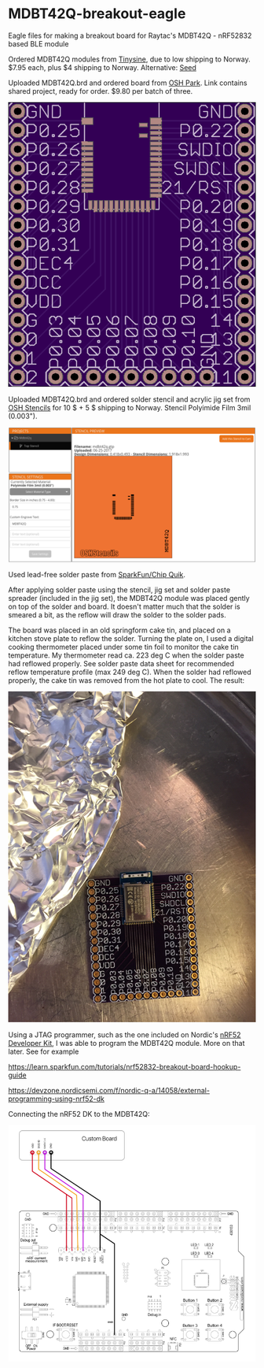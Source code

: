 # MDBT42Q-breakout-eagle
Eagle files for making a breakout board for Raytac's MDBT42Q - nRF52832 based BLE module

Ordered MDBT42Q modules from [Tinysine](https://www.tinyosshop.com/mdbt42-ble-module), due to low shipping to Norway. $7.95 each, plus $4 shipping to Norway. Alternative: [Seed](https://www.seeedstudio.com/MDBT42Q-nRF52832-based-BLE-module-p-2736.html) 

Uploaded MDBT42Q.brd and ordered board from [OSH Park](https://oshpark.com/shared_projects/iggYdmAZ). Link contains shared project, ready for order. $9.80 per batch of three.

![Breakout board](images/OSH-Park-breakout-board-top.png)

Uploaded MDBT42Q.brd and ordered solder stencil and acrylic jig set from [OSH Stencils](https://www.oshstencils.com/) for 10 $ + 5 $ shipping to Norway. Stencil Polyimide Film 3mil (0.003").

![Solder stencil](images/OSH-Stencils.png)

Used lead-free solder paste from [SparkFun/Chip Quik](https://www.sparkfun.com/products/12878).

After applying solder paste using the stencil, jig set and solder paste spreader (included in the jig set), the MDBT42Q module was placed gently on top of the solder and board. It doesn't matter much that the solder is smeared a bit, as the reflow will draw the solder to the solder pads. 

The board was placed in an old springform cake tin, and placed on a kitchen stove plate to reflow the solder. Turning the plate on, I used a digital cooking thermometer placed under some tin foil to monitor the cake tin temperature. My thermometer read ca. 223 deg C when the solder paste had reflowed properly. See solder paste data sheet for recommended reflow temperature profile (max 249 deg C). When the solder had reflowed properly, the cake tin was removed from the hot plate to cool. The result:

![Finished reflow](images/finished.JPG)

Using a JTAG programmer, such as the one included on Nordic's [nRF52 Developer Kit](https://www.nordicsemi.com/eng/Products/Bluetooth-low-energy/nRF52-DK), I was able to program the MDBT42Q module. More on that later. See for example 

https://learn.sparkfun.com/tutorials/nrf52832-breakout-board-hookup-guide

https://devzone.nordicsemi.com/f/nordic-q-a/14058/external-programming-using-nrf52-dk

Connecting the nRF52 DK to the MDBT42Q:

![Image](images/sparkfun-nRF52832-breakout-flashing-layout.png)
